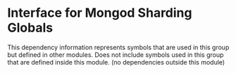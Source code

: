 
# Interface for Mongod Sharding Globals
This dependency information represents symbols that are used in this group but defined in other modules.  Does not include symbols used in this group that are defined inside this module.
(no dependencies outside this module)
